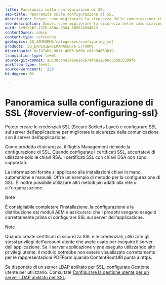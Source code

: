 ```yaml
---
title: Panoramica sulla configurazione di SSL
seo-title: Panoramica sulla configurazione di SSL
description: Scopri come migliorare la sicurezza delle comunicazioni configurando SSL.
seo-description: Scopri come migliorare la sicurezza delle comunicazioni configurando SSL.
uuid: 3e99d2bf-137b-45ba-8384-309624094623
contentOwner: admin
content-type: reference
geptopics: SG_AEMFORMS/categories/configuring_ssl
products: SG_EXPERIENCEMANAGER/6.5/FORMS
discoiquuid: 8e107abb-861f-4063-b600-c87e34639019
translation-type: tm+mt
source-git-commit: a3c303d4e3a85e1b2e794bec2006c335056309fb
workflow-type: tm+mt
source-wordcount: '226'
ht-degree: 0%

---
```



# Panoramica sulla configurazione di SSL {#overview-of-configuring-ssl}

Potete creare le credenziali SSL (Secure Sockets Layer) e configurare SSL sul server dell’applicazione per migliorare la sicurezza della comunicazione con il server dell’applicazione.

Come prodotto di sicurezza, il Rights Management richiede la configurazione di SSL. Quando configurate i certificati SSL, accertatevi di utilizzare solo le chiavi RSA. I certificati SSL con chiavi DSA non sono supportati.

Le informazioni fornite si applicano alle installazioni chiavi in mano, automatiche e manuali. Offre un esempio di metodo per la configurazione di SSL. È inoltre possibile utilizzare altri metodi più adatti alla rete o all&#39;organizzazione.

>[!NOTE]
>
>È consigliabile completare l&#39;installazione, la configurazione e la distribuzione dei moduli AEM e assicurarsi che i prodotti vengano eseguiti correttamente prima di configurare SSL sul server dell&#39;applicazione.

>[!NOTE]
>
>Quando create certificati di sicurezza SSL e le credenziali, utilizzate gli stessi privilegi dell&#39;account utente che avete usato per eseguire il server dell&#39;applicazione. Se il server applicazione viene eseguito utilizzando altri privilegi utente, il modulo potrebbe non essere visualizzato correttamente per le rappresentazioni PDFForm quando ContentRootURI punta a https.

Se disponete di un server LDAP abilitato per SSL, configurate Gestione utente per utilizzarlo. Consultate [Configurare la gestione utente per un server LDAP abilitato per SSL](/help/forms/using/admin-help/configure-user-management-ssl-enabled.md#configure-user-management-for-an-ssl-enabled-ldap-server).
